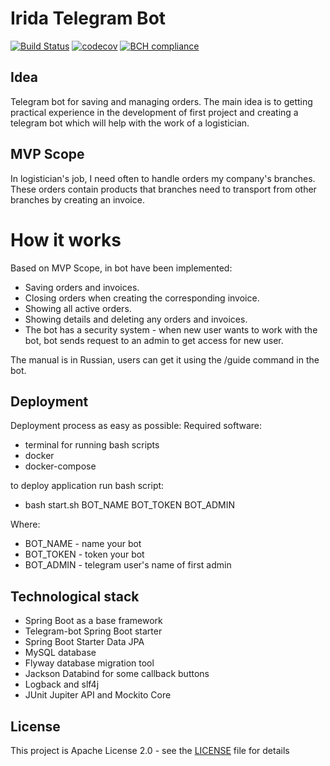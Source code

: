# Irida Telegram Bot

[![Build Status](https://app.travis-ci.com/ShafranEugene/test-Irida-Travis.svg?token=ZDs73qE4zkUi15p39FoZ&branch=main)](https://app.travis-ci.com/ShafranEugene/test-Irida-Travis)
[![codecov](https://codecov.io/gh/ShafranEugene/irida-telegrambot/branch/main/graph/badge.svg?token=W99DJQY3LG)](https://codecov.io/gh/ShafranEugene/irida-telegrambot)
[![BCH compliance](https://bettercodehub.com/edge/badge/ShafranEugene/irida-telegrambot?branch=main)](https://bettercodehub.com/)

## Idea
Telegram bot for saving and managing orders.
The main idea is to getting practical experience in the development of first project and creating a telegram bot which will help with the work of a logistician.

## MVP Scope
In logistician's job, I need often to handle orders my company's branches. These orders contain products that branches need to transport from other branches by creating an invoice. 

# How it works
Based on MVP Scope, in bot have been implemented:
- Saving orders and invoices.
- Closing orders when creating the corresponding invoice.
- Showing all active orders.
- Showing details and deleting any orders and invoices.
- The bot has a security system - when new user wants to work with the bot, bot sends request to an admin to get access for new user.

The manual is in Russian, users can get it using the /guide command in the bot.

## Deployment
Deployment process as easy as possible:
Required software:
- terminal for running bash scripts
- docker
- docker-compose

to deploy application run bash script:

- bash start.sh BOT_NAME BOT_TOKEN BOT_ADMIN

Where:
- BOT_NAME - name your bot
- BOT_TOKEN - token your bot
- BOT_ADMIN - telegram user's name of first admin

## Technological stack
- Spring Boot as a base framework
- Telegram-bot Spring Boot starter
- Spring Boot Starter Data JPA
- MySQL database
- Flyway database migration tool
- Jackson Databind for some callback buttons
- Logback and slf4j
- JUnit Jupiter API and Mockito Core

## License
This project is Apache License 2.0 - see the [LICENSE](LICENSE) file for details
